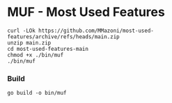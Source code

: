 # MUF - Most Used Features

```
curl -LOk https://github.com/MMazoni/most-used-features/archive/refs/heads/main.zip
unzip main.zip
cd most-used-features-main
chmod +x ./bin/muf
./bin/muf
```
### Build

```
go build -o bin/muf
```
